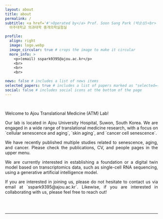 ```yaml
---
layout: about
title: about
permalink: /
subtitle: <a href='#'>Operated by</a> Prof. Soon Sang Park (박순상)<br>
  아주대학교 의과대학 중개의학실험실

profile:
  align: right
  image: logo.webp
  image_circular: true # crops the image to make it circular
  more_info: >
    <p>(email) sspark9395@ajou.ac.kr</p>
    <br>
    <br>
    <br>

news: false # includes a list of news items
selected_papers: true # includes a list of papers marked as "selected={true}"
social: false # includes social icons at the bottom of the page
---
```


<br>
<p style="text-align:justify">Welcome to Ajou Translational Medicine (ATM) Lab!</p>
<p style="text-align:justify">Our lab is located in Ajou University Hospital, Suwon, South Korea. We are engaged in a wide range of translational medicine research, with a focus on `cellular senescence and aging`, `skin aging`, and `cancer cell senescence`.</p>
<p style="text-align:justify">We have recently published multiple studies related to senescence, aging, and cancer. Please check the publications, CV, and people pages in the upper menu.</p>
<p style="text-align:justify">We are currently interested in establishing a foundation or a digital twin model based on transcriptomics data, such as single-cell RNA sequencing, using a generative artificial intelligence model.</p>
<p style="text-align:justify">If you are interested in joining us, please do not hesitate to contact us via email at `sspark9395@ajou.ac.kr`. Likewise, if you are interested in collaborating with us, please feel free to reach out!</p>
<br>
<br>

---
